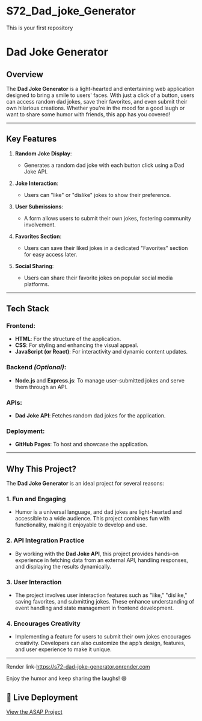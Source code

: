 # S72_Dad_joke_Generator
This is your first repository

# **Dad Joke Generator**

## **Overview**

The **Dad Joke Generator** is a light-hearted and entertaining web application designed to bring a smile to users' faces. With just a click of a button, users can access random dad jokes, save their favorites, and even submit their own hilarious creations. Whether you're in the mood for a good laugh or want to share some humor with friends, this app has you covered!

---

## **Key Features**

1. **Random Joke Display**:
   - Generates a random dad joke with each button click using a Dad Joke API.
   
2. **Joke Interaction**:
   - Users can "like" or "dislike" jokes to show their preference.

3. **User Submissions**:
   - A form allows users to submit their own jokes, fostering community involvement.

4. **Favorites Section**:
   - Users can save their liked jokes in a dedicated "Favorites" section for easy access later.

5. **Social Sharing**:
   - Users can share their favorite jokes on popular social media platforms.

---

## **Tech Stack**

### **Frontend**:
- **HTML**: For the structure of the application.
- **CSS**: For styling and enhancing the visual appeal.
- **JavaScript (or React)**: For interactivity and dynamic content updates.

### **Backend** *(Optional)*:
- **Node.js** and **Express.js**: To manage user-submitted jokes and serve them through an API.

### **APIs**:
- **Dad Joke API**: Fetches random dad jokes for the application.

### **Deployment**:
- **GitHub Pages**: To host and showcase the application.

---
## **Why This Project?**

The **Dad Joke Generator** is an ideal project for several reasons:

### **1. Fun and Engaging**
- Humor is a universal language, and dad jokes are light-hearted and accessible to a wide audience. This project combines fun with functionality, making it enjoyable to develop and use.

### **2. API Integration Practice**
- By working with the **Dad Joke API**, this project provides hands-on experience in fetching data from an external API, handling responses, and displaying the results dynamically.

### **3. User Interaction**
- The project involves user interaction features such as "like," "dislike," saving favorites, and submitting jokes. These enhance understanding of event handling and state management in frontend development.

### **4. Encourages Creativity**
- Implementing a feature for users to submit their own jokes encourages creativity. Developers can also customize the app’s design, features, and user experience to make it unique.

---
Render link-https://s72-dad-joke-generator.onrender.com


Enjoy the humor and keep sharing the laughs! 😄



## 🚀 Live Deployment
[View the ASAP Project](https://dadjoke-3y8.pages.dev/)



